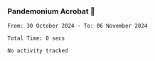 ### Pandemonium Acrobat 🤸

<!--START_SECTION:waka-->

```all_time
From: 30 October 2024 - To: 06 November 2024

Total Time: 0 secs

No activity tracked
```

<!--END_SECTION:waka-->
